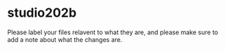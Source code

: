 studio202b
==========
Please label your files relavent to what they are, and please make sure to add a note about what the changes are.
